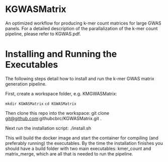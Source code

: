 # KGWASMatrix
An optimized workflow for producing k-mer count matrices for large GWAS panels.
For a detailed description of the parallalization of the k-mer count pipeline, please refer to KGWAS.pdf. 

# Installing and Running the Executables
The following steps detail how to install and run the k-mer GWAS matrix generation pipeline.

First, create a workspace folder, e.g. KMGWASMatrix:

``
mkdir KGWASMatrix
``
``
cd KGWASMatrix
``

Then clone this repo into the workspace:
git clone git@github.com:githubcbrc/KGWASMatrix.git .

Next run the installation script:
./install.sh

This will build the docker image and start the container for compiling (and preferably running) the executables. By the time the installation finishes you should have a build folder with two main executables:
kmer_count and matrix_merge, which are all that is needed to run the pipeline.
